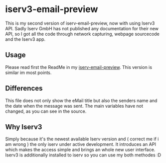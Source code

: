 # iserv3-email-preview
This is my second version of iserv-email-preview, now with using Iserv3 API. Sadly Iserv GmbH has not published any documentation for their new API, so I got all the code through network capturing, webpage sourcecode and the Iserv3 app.


Usage
-----
Please read first the ReadMe in my [iserv-email-preview](https://github.com/WuerfelDev/iserv-email-preview). This version is similar im most points.



Differences
-----------
This file does not only show the eMail title but also the senders name and the date when the message was sent. The main variables have not changed, as you can see in the source.

Why Iserv3
----------
Simply because it's the newest available Iserv version and ( correct me if i am wrong ) the only iserv under active development. It introduces an API which makes the access simple and brings an whole new user interface. Iserv3 is additionally installed to iserv so you can use my both methodes :D
